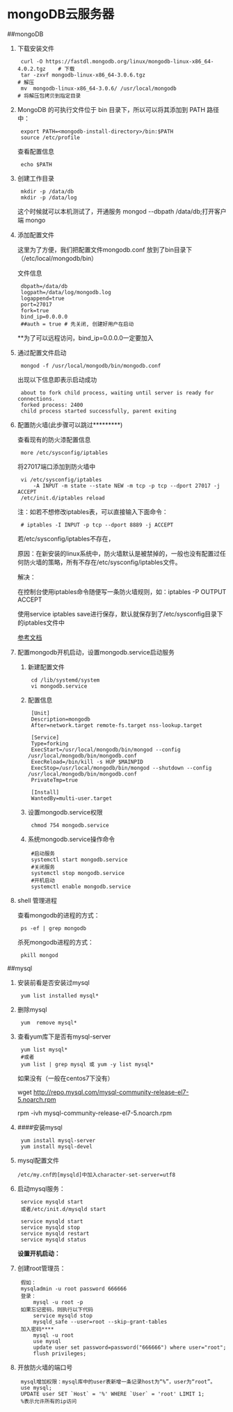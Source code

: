 # mongoDB云服务器

##mongoDB
1. 下载安装文件

		curl -O https://fastdl.mongodb.org/linux/mongodb-linux-x86_64-4.0.2.tgz    # 下载
		tar -zxvf mongodb-linux-x86_64-3.0.6.tgz                                   # 解压
		mv  mongodb-linux-x86_64-3.0.6/ /usr/local/mongodb                         # 将解压包拷贝到指定目录
2. MongoDB 的可执行文件位于 bin 目录下，所以可以将其添加到 PATH 路径中：

		export PATH=<mongodb-install-directory>/bin:$PATH
		source /etc/profile
	查看配置信息
	
		echo $PATH
3. 创建工作目录

		mkdir -p /data/db
		mkdir -p /data/log
		
	这个时候就可以本机测试了，开通服务 mongod --dbpath /data/db;打开客户端 mongo
	
4. 添加配置文件

	这里为了方便，我们把配置文件mongodb.conf 放到了bin目录下（/etc/local/mongodb/bin）
	
	文件信息
	
		dbpath=/data/db
		logpath=/data/log/mongodb.log
		logappend=true
		port=27017
		fork=true
		bind_ip=0.0.0.0
		##auth = true # 先关闭, 创建好用户在启动
		
	**为了可以远程访问，bind_ip=0.0.0.0一定要加入
	
5. 通过配置文件启动

		mongod -f /usr/local/mongodb/bin/mongodb.conf
		
	出现以下信息即表示启动成功
	
		about to fork child process, waiting until server is ready for connections.
		forked process: 2400
		child process started successfully, parent exiting
6. 配置防火墙(此步骤可以跳过*********)

	查看现有的防火漆配置信息 
	
		more /etc/sysconfig/iptables 
		
	将27017端口添加到防火墙中

		vi /etc/sysconfig/iptables
		    -A INPUT -m state --state NEW -m tcp -p tcp --dport 27017 -j ACCEPT
		/etc/init.d/iptables reload

	注：如若不想修改iptables表，可以直接输入下面命令：

		# iptables -I INPUT -p tcp --dport 8889 -j ACCEPT
		
	若/etc/sysconfig/iptables不存在，
		
	原因：在新安装的linux系统中，防火墙默认是被禁掉的，一般也没有配置过任何防火墙的策略，所有不存在/etc/sysconfig/iptables文件。
		
	解决：
		
	在控制台使用iptables命令随便写一条防火墙规则，如：iptables -P OUTPUT ACCEPT
	
	使用service iptables save进行保存，默认就保存到了/etc/sysconfig目录下的iptables文件中
	
	[参考文档](https://www.cnblogs.com/blog-yuesheng521/p/7198829.html)
	
5. 配置mongodb开机启动，设置mongodb.service启动服务

	
	
	1. 新建配置文件
	
			cd /lib/systemd/system
			vi mongodb.service
 
 	2. 配置信息
 	
			[Unit]
			Description=mongodb
			After=network.target remote-fs.target nss-lookup.target
			 
			[Service]
			Type=forking
			ExecStart=/usr/local/mongodb/bin/mongod --config /usr/local/mongodb/bin/mongodb.conf
			ExecReload=/bin/kill -s HUP $MAINPID
			ExecStop=/usr/local/mongodb/bin/mongod --shutdown --config /usr/local/mongodb/bin/mongodb.conf
			PrivateTmp=true
			 
			[Install]
			WantedBy=multi-user.target
		
	3. 设置mongodb.service权限

			chmod 754 mongodb.service
			
	4. 系统mongodb.service操作命令

			#启动服务
			systemctl start mongodb.service
			#关闭服务
			systemctl stop mongodb.service
			#开机启动
			systemctl enable mongodb.service

6. shell 管理进程

	查看mongodb的进程的方式：
	
		ps -ef | grep mongodb

	杀死mongodb进程的方式：
	
		pkill mongod


##mysql

1. 安装前看是否安装过mysql

		yum list installed mysql*
		
2. 删除mysql

		yum  remove mysql*
		
3. 查看yum库下是否有mysql-server

		yum list mysql*
		#或者
		yum list | grep mysql 或 yum -y list mysql*
		
	如果没有（一般在centos7下没有）

	wget http://repo.mysql.com/mysql-community-release-el7-5.noarch.rpm
	
	rpm -ivh mysql-community-release-el7-5.noarch.rpm
	
4. ####安装mysql
	
		yum install mysql-server
		yum install mysql-devel

5.	mysql配置文件

		/etc/my.cnf的[mysqld]中加入character-set-server=utf8
		
6. 启动mysql服务：

		service mysqld start
		或者/etc/init.d/mysqld start
		
		service mysqld start
		service mysqld stop
		service mysqld restart
		service mysqld status
		
	**设置开机启动：**
	
7. 创建root管理员：
		
		假如：
		mysqladmin -u root password 666666
		登录：
			mysql -u root -p
		如果忘记密码，则执行以下代码
			service mysqld stop
			mysqld_safe --user=root --skip-grant-tables
		加入密码****	
			mysql -u root
			use mysql
			update user set password=password("666666") where user="root";
			flush privileges;
			
8. 开放防火墙的端口号

		mysql增加权限：mysql库中的user表新增一条记录host为“%”，user为“root”。
		use mysql;
		UPDATE user SET `Host` = '%' WHERE `User` = 'root' LIMIT 1;
		%表示允许所有的ip访问


